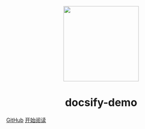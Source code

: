 <p align="center">
<img src="https://ss0.bdstatic.com/70cFvHSh_Q1YnxGkpoWK1HF6hhy/it/u=2481424715,2807309609&fm=26&gp=0.jpg" width="200" height="200"/>
</p>
<h1 align="center">docsify-demo</h1>

[GitHub](https://github.com/9958/docsify-demo)
[开始阅读](#docsify-demo)




